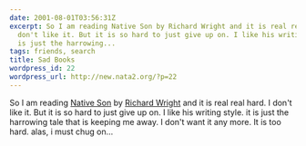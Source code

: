 ```yaml
---
date: 2001-08-01T03:56:31Z
excerpt: So I am reading Native Son by Richard Wright and it is real real hard. I
  don't like it. But it is so hard to just give up on. I like his writing style. it
  is just the harrowing...
tags: friends, search
title: Sad Books
wordpress_id: 22
wordpress_url: http://new.nata2.org/?p=22
---
```


So I am reading <a href="http://www.amazon.com/exec/obidos/ASIN/0060809779/nata2productions">Native Son</a> by <a href="http://www.amazon.com/exec/obidos/external-search/107-8488385-1006951?tag=nata2productions&mode=blended&keyword=Richard+Wright">Richard Wright</a> and it is real real hard. I don't like it. But it is so hard to just give up on. I like his writing style. it is just the harrowing tale that is keeping me away. I don't want it any more. It is too hard. alas, i must chug on...
